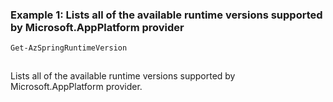 ### Example 1: Lists all of the available runtime versions supported by Microsoft.AppPlatform provider
```powershell
Get-AzSpringRuntimeVersion
```

```output
```

Lists all of the available runtime versions supported by Microsoft.AppPlatform provider.

